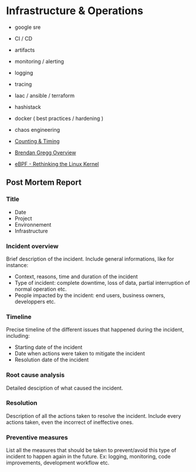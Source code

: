 # Infrastructure & Operations

- google sre
- CI / CD
- artifacts
- monitoring / alerting
- logging
- tracing
- Iaac / ansible / terraform
- hashistack
- docker \( best practices / hardening \)
- chaos engineering

- [Counting & Timing](https://code.flickr.net/2008/10/27/counting-timing/)
- [Brendan Gregg Overview](http://www.brendangregg.com/overview.html)
- [eBPF - Rethinking the Linux Kernel](https://www.infoq.com/presentations/facebook-google-bpf-linux-kernel/)

## Post Mortem Report

### Title

- Date
- Project
- Environnement
- Infrastructure

### Incident overview

Brief description of the incident. Include general informations, like for instance:

- Context, reasons, time and duration of the incident
- Type of incident: complete downtime, loss of data, partial interruption of normal operation etc.
- People impacted by the incident: end users, business owners, developpers etc.

### Timeline

Precise timeline of the different issues that happened during the incident, including:

- Starting date of the incident
- Date when actions were taken to mitigate the incident
- Resolution date of the incident

### Root cause analysis

Detailed desciption of what caused the incident.

### Resolution

Description of all the actions taken to resolve the incident.
Include every actions taken, even the incorrect of ineffective ones.

### Preventive measures

List all the measures that should be taken to prevent/avoid this type of incident to happen again in the future.
Ex: logging, monitoring, code improvements, development workflow etc.
